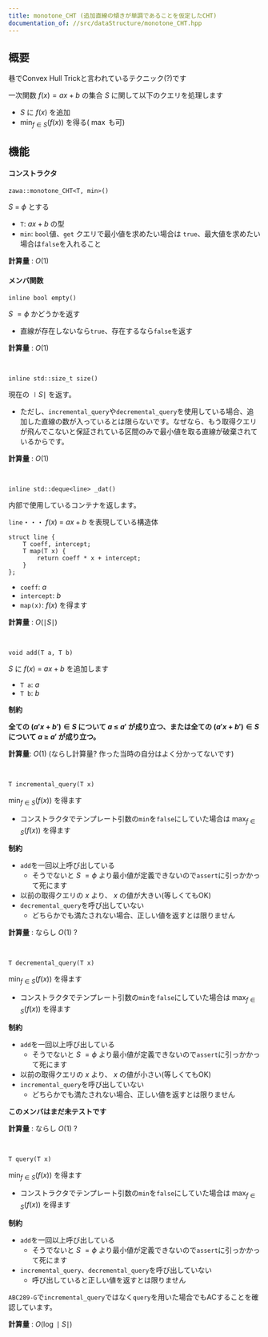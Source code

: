 ```yaml
---
title: monotone_CHT (追加直線の傾きが単調であることを仮定したCHT)
documentation_of: //src/dataStructure/monotone_CHT.hpp
---
```


## 概要

巷でConvex Hull Trickと言われているテクニック(?)です

一次関数 $f(x) = ax + b$ の集合 $S$ に関して以下のクエリを処理します

- $S$ に $f(x)$ を追加
- $\displaystyle \min_{f\in S} (f(x))$ を得る( $\max$ も可)


## 機能

#### コンストラクタ

```
zawa::monotone_CHT<T, min>()
```
$S\ =\ \phi$ とする
- `T`: $ax + b$ の型
- `min`: `bool`値、`get` クエリで最小値を求めたい場合は `true`、最大値を求めたい場合は`false`を入れること

**計算量** : $O(1)$
<br />

#### メンバ関数

```
inline bool empty()
```
$S\ =\phi$ かどうかを返す
- 直線が存在しないなら`true`、存在するなら`false`を返す

**計算量** : $O(1)$

<br />

```
inline std::size_t size()
```
現在の $\mid S\mid$ を返す。
- ただし、`incremental_query`や`decremental_query`を使用している場合、追加した直線の数が入っているとは限らないです。なぜなら、もう取得クエリが飛んでこないと保証されている区間のみで最小値を取る直線が破棄されているからです。

**計算量** : $O(1)$

<br />

```
inline std::deque<line> _dat()
```
内部で使用しているコンテナを返します。

 `line`・・・ $f(x)\ =\ ax + b$ を表現している構造体

```
struct line {
	T coeff, intercept;
	T map(T x) {
		return coeff * x + intercept;
	}
};
```
- `coeff`: $a$
- `intercept`: $b$
- `map(x)`: $f(x)$ を得ます

**計算量** : $O(\mid S\mid)$

<br />

```
void add(T a, T b)
```
$S$ に $f(x)\ =\ ax + b$ を追加します
- `T a`: $a$
- `T b`: $b$

**制約**

**全ての $(a'x\ +\ b')\in S$ について $a\ \le\ a'$ が成り立つ、または全ての $(a'x\ +\ b')\in S$ について $a\ \ge\ a'$ が成り立つ。**

**計算量**: $O(1)$ (ならし計算量? 作った当時の自分はよく分かってないです)

<br />

```
T incremental_query(T x)
```

$\displaystyle \min_{f\in S} (f(x))$ を得ます
- コンストラクタでテンプレート引数の`min`を`false`にしていた場合は $\displaystyle \max_{f\in S} (f(x))$ を得ます

**制約**
- `add`を一回以上呼び出している
	- そうでないと $S\ =\phi$ より最小値が定義できないので`assert`に引っかかって死にます
- 以前の取得クエリの $x$ より、 $x$ の値が大きい(等しくてもOK)
- `decremental_query`を呼び出していない
	- どちらかでも満たされない場合、正しい値を返すとは限りません

**計算量** : ならし $O(1)$ ?

<br />

```
T decremental_query(T x)
```

$\displaystyle \min_{f\in S} (f(x))$ を得ます
- コンストラクタでテンプレート引数の`min`を`false`にしていた場合は $\displaystyle \max_{f\in S} (f(x))$ を得ます

**制約**
- `add`を一回以上呼び出している
	- そうでないと $S\ =\phi$ より最小値が定義できないので`assert`に引っかかって死にます
- 以前の取得クエリの $x$ より、 $x$ の値が小さい(等しくてもOK)
- `incremental_query`を呼び出していない
	- どちらかでも満たされない場合、正しい値を返すとは限りません

**このメンバはまだ未テストです**

**計算量** : ならし $O(1)$ ?

<br />

```
T query(T x)
```

$\displaystyle \min_{f\in S} (f(x))$ を得ます
- コンストラクタでテンプレート引数の`min`を`false`にしていた場合は $\displaystyle \max_{f\in S} (f(x))$ を得ます

**制約**
- `add`を一回以上呼び出している
	- そうでないと $S\ =\phi$ より最小値が定義できないので`assert`に引っかかって死にます
- `incremental_query`、`decremental_query`を呼び出していない
	- 呼び出していると正しい値を返すとは限りません

`ABC289-G`で`incremental_query`ではなく`query`を用いた場合でもACすることを確認しています。

**計算量** : $O(\log \mid S\mid)$
